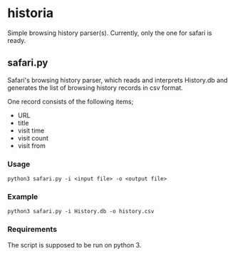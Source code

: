 # historia

Simple browsing history parser(s). Currently, only the one for safari is ready. 

## safari.py

Safari's browsing history parser, which reads and interprets History.db and generates the list of browsing history records in csv format.

One record consists of the following items;
* URL
* title
* visit time
* visit count
* visit from


### Usage

```
python3 safari.py -i <input file> -o <output file>
```

### Example

```
python3 safari.py -i History.db -o history.csv
```

### Requirements

The script is supposed to be run on python 3.
